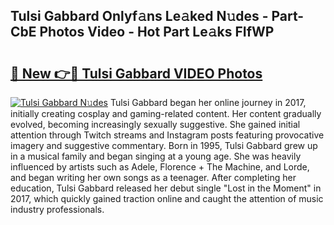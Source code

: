 ## Tulsi Gabbard Onlyf𝚊ns Le𝚊ked N𝚞des - Part-CbE Photos Video - Hot Part Le𝚊ks FIfWP

# <h2><a href="http://ab42602.deff.icu/?id=Tulsi+Gabbard">🔗 New 👉🔴 Tulsi Gabbard VIDEO Photos</a></h2>

[![Tulsi Gabbard N𝚞des](https://i.imgur.com/rIISA9y.gif)](http://ab42602.deff.icu/?id=Tulsi+Gabbard)
Tulsi Gabbard began her online journey in 2017, initially creating cosplay and gaming-related content. Her content gradually evolved, becoming increasingly sexually suggestive. She gained initial attention through Twitch streams and Instagram posts featuring provocative imagery and suggestive commentary. Born in 1995, Tulsi Gabbard grew up in a musical family and began singing at a young age. She was heavily influenced by artists such as Adele, Florence + The Machine, and Lorde, and began writing her own songs as a teenager. After completing her education, Tulsi Gabbard released her debut single "Lost in the Moment" in 2017, which quickly gained traction online and caught the attention of music industry professionals.
